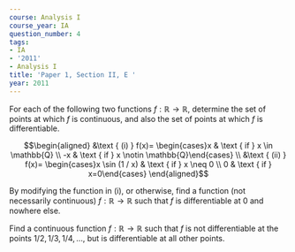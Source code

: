 ```yaml
---
course: Analysis I
course_year: IA
question_number: 4
tags:
- IA
- '2011'
- Analysis I
title: 'Paper 1, Section II, E '
year: 2011
---
```




For each of the following two functions $f: \mathbb{R} \rightarrow \mathbb{R}$, determine the set of points at which $f$ is continuous, and also the set of points at which $f$ is differentiable.

$$\begin{aligned}
&\text { (i) } f(x)= \begin{cases}x & \text { if } x \in \mathbb{Q} \\
-x & \text { if } x \notin \mathbb{Q}\end{cases} \\
&\text { (ii) } f(x)= \begin{cases}x \sin (1 / x) & \text { if } x \neq 0 \\
0 & \text { if } x=0\end{cases}
\end{aligned}$$

By modifying the function in (i), or otherwise, find a function (not necessarily continuous) $f: \mathbb{R} \rightarrow \mathbb{R}$ such that $f$ is differentiable at 0 and nowhere else.

Find a continuous function $f: \mathbb{R} \rightarrow \mathbb{R}$ such that $f$ is not differentiable at the points $1 / 2,1 / 3,1 / 4, \ldots$, but is differentiable at all other points.